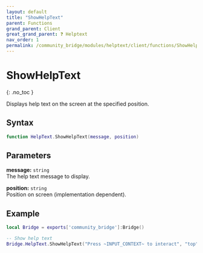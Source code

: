 ```yaml
---
layout: default
title: "ShowHelpText"
parent: Functions
grand_parent: Client
great_grand_parent: ❓ Helptext
nav_order: 1
permalink: /community_bridge/modules/helptext/client/functions/ShowHelpText/
---
```


# ShowHelpText
{: .no_toc }

Displays help text on the screen at the specified position.

## Syntax

```lua
function HelpText.ShowHelpText(message, position)
```

## Parameters

**message:** `string`  
The help text message to display.

**position:** `string`  
Position on screen (implementation dependent).

## Example

```lua
local Bridge = exports['community_bridge']:Bridge()

-- Show help text
Bridge.HelpText.ShowHelpText("Press ~INPUT_CONTEXT~ to interact", "top")
```